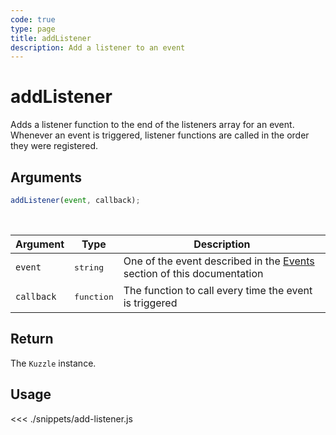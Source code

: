 ```yaml
---
code: true
type: page
title: addListener
description: Add a listener to an event
---
```


# addListener

Adds a listener function to the end of the listeners array for an event.
Whenever an event is triggered, listener functions are called in the order they were registered.

## Arguments

```javascript
addListener(event, callback);
```

<br/>

| Argument   | Type                | Description                                                                                |
| ---------- | ------------------- | ------------------------------------------------------------------------------------------ |
| `event`    | <pre>string</pre>   | One of the event described in the [Events](/sdk/js/6/essentials/events) section of this documentation |
| `callback` | <pre>function</pre> | The function to call every time the event is triggered                                     |

## Return

The `Kuzzle` instance.

## Usage

<<< ./snippets/add-listener.js
